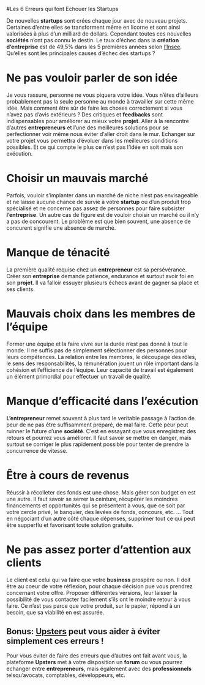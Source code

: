 #Les 6 Erreurs qui font Echouer les Startups

De nouvelles **startups** sont crées chaque jour avec de nouveau
projets. Certaines d’entre elles se transforment même en licorne et sont
ainsi valorisées à plus d’un milliard de dollars. Cependant toutes ces
nouvelles **sociétés** n’ont pas connu le destin. Le taux d’échec dans
la **création** **d’entreprise** est de 49,5% dans les 5 premières
années selon
[l’Insee](http://www.intotheminds.com/blog/la-verite-sur-lechec-des-entreprises-et-sur-les-faillites/).
Qu’elles sont les principales causes d’échec des startups ?

Ne pas vouloir parler de son idée
=================================

Je vous rassure, personne ne vous piquera votre idée. Vous n’êtes
d’ailleurs probablement pas la seule personne au monde à travailler sur
cette même idée. Mais comment être sûr de faire les choses correctement
si vous n’avez pas d’avis extérieurs ? Des critiques et **feedbacks**
sont indispensables pour améliorer au mieux votre **projet**. Aller à la
rencontre d’autres **entrepreneurs** et l’une des meilleures solutions
pour se perfectionner voir même nous éviter d’aller droit dans le mur.
Echanger sur votre projet vous permettra d’évoluer dans les meilleures
conditions possibles. Et ce qui compte le plus ce n’est pas l’idée en
soit mais son exécution.

Choisir un mauvais marché
=========================

Parfois, vouloir s’implanter dans un marché de niche n’est pas
envisageable et ne laisse aucune chance de survie à votre **startup** ou
d’un produit trop spécialisé et ne concerne pas assez de personnes pour
faire subsister **l’entreprise**. Un autre cas de figure est de vouloir
choisir un marché ou il n’y a pas de concourent. Le problème est que
bien souvent, une absence de concurent signifie une absence de marché.

Manque de ténacité
==================

La première qualité requise chez un **entrepreneur** est sa
persévérance. Créer son **entreprise** demande patience, endurance et
surtout avoir foi en son **projet**. Il va falloir essuyer plusieurs
échecs avant de gagner sa place et ses clients.

Mauvais choix dans les membres de l’équipe
==========================================

Former une équipe et la faire vivre sur la durée n’est pas donné à tout
le monde. Il ne suffis pas de simplement sélectionner des personnes pour
leurs compétences. La relation entre les membres, le découpage des
rôles, le sens des responsabilités, la rémunération jouent un rôle
important dans la cohésion et l’efficience de l’équipe. Leur capacité de
travail est également un élément primordial pour effectuer un travail de
qualité.

Manque d’efficacité dans l’exécution
====================================

**L’entrepreneur** remet souvent à plus tard le veritable passage à
l’action de peur de ne pas être suffisamment préparé, de mal faire.
Cette peur peut ruinner le future d’une **société**. C’est en essayant
que vous enregistrez des retours et pourrez vous améliorer. Il faut
savoir se mettre en danger, mais surtout se corriger le plus rapidement
possible pour tenter de prendre la concurrence de vitesse.

Être à cours de revenus
=======================

Réussir à récolleter des fonds est une chose. Mais gérer son budget en
est une autre. Il faut savoir se serrer la ceinture, récupérer les
moindres financements et opportunités qui se présentent à vous, que ce
soit par votre cercle privé, le banquier, des levées de fonds, concours,
etc. … Tout en négociant d’un autre côté chaque dépenses, supprimer tout
ce qui peut être supperflu et favorisant toute solution gratuite.

Ne pas assez porter d’attention aux clients
===========================================

Le client est celui qui va faire que votre **business** prospère ou non.
Il doit être au coeur de votre réflexion, pour chaque décision pue vous
prendrez concernant votre offre. Proposer différentes versions, leur
laisser la possibilité de vous contacter facilement s’ils ont le moindre
retour à vous faire. Ce n’est pas parce que votre produit, sur le
papier, répond à un besoin, que sa viabilité en est assurée.

Bonus: [**Upsters**](http://upsters.fr/) peut vous aider à éviter simplement ces erreurs ! 
-------------------------------------------------------------------------------------------

Pour vous éviter de faire des erreurs que d’autres ont fait avant vous,
la plateforme **Upsters** met à votre disposition un **forum** ou vous
pourrez echanger entre **entrepreneurs**, mais également avec des
**professionnels** telsqu’avocats, comptables, développeurs, etc.
